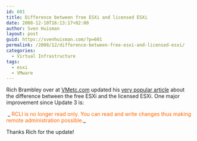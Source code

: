 ```yaml
---
id: 601
title: Difference between free ESXi and licensed ESXi
date: 2008-12-10T16:13:17+02:00
author: Sven Huisman
layout: post
guid: https://svenhuisman.com/?p=601
permalink: /2008/12/difference-between-free-esxi-and-licensed-esxi/
categories:
  - Virtual Infrastructure
tags:
  - esxi
  - VMware
---
```

Rich Brambley over at <a title="vmetc.com" href="https://vmetc.com" target="_blank">VMetc.com</a> updated his <a title="ESXi" href="https://vmetc.com/2008/08/10/whats-the-difference-between-free-esxi-and-licensed-esxi/" target="_blank">very popular article</a> about the difference between the free ESXi and the licensed ESXi. One major improvement since Update 3 is:

 _ <span style="color: #ff6600;">RCLI is no longer read only. You can read and write changes thus making remote administration possible.</span>_

Thanks Rich for the update!